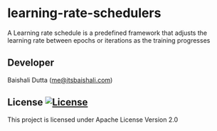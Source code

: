 # learning-rate-schedulers

A Learning rate schedule is a predefined framework that adjusts the learning rate between epochs or iterations as the training progresses

## Developer

Baishali Dutta (<a href='mailto:me@itsbaishali.com'>me@itsbaishali.com</a>)

## License [![License](http://img.shields.io/badge/license-Apache-blue.svg)](https://www.apache.org/licenses/LICENSE-2.0)

This project is licensed under Apache License Version 2.0
